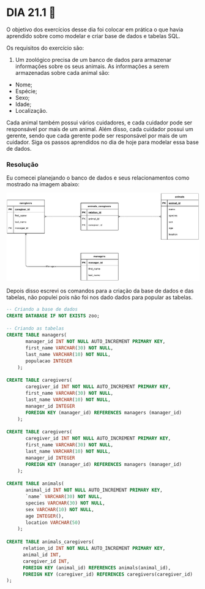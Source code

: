 # DIA 21.1 :rocket:

O objetivo dos exercícios desse dia foi colocar em prática o que havia aprendido sobre como modelar e criar base de dados e tabelas SQL.

Os requisitos do exercício são:

1. Um zoológico precisa de um banco de dados para armazenar informações sobre os seus animais. As informações a serem armazenadas sobre cada animal são:

  * Nome;
  * Espécie;
  * Sexo;
  * Idade;
  * Localização.

Cada animal também possui vários cuidadores, e cada cuidador pode ser responsável por mais de um animal. Além disso, cada cuidador possui um gerente, sendo que cada gerente pode ser responsável por mais de um cuidador.
Siga os passos aprendidos no dia de hoje para modelar essa base de dados.

### Resolução

Eu comecei planejando o banco de dados e seus relacionamentos como mostrado na imagem abaixo:

![diagrama criado para representar a base de dados](./modelling.jpg)

Depois disso escrevi os comandos para a criação da base de dados e das tabelas, não populei pois não foi nos dado dados para popular as tabelas.

```sql
-- Criando a base de dados
CREATE DATABASE IF NOT EXISTS zoo;

-- Criando as tabelas
CREATE TABLE managers(
       manager_id INT NOT NULL AUTO_INCREMENT PRIMARY KEY,
       first_name VARCHAR(30) NOT NULL,
       last_name VARCHAR(10) NOT NULL,
       populacao INTEGER
    );

CREATE TABLE caregivers(
       caregiver_id INT NOT NULL AUTO_INCREMENT PRIMARY KEY,
       first_name VARCHAR(30) NOT NULL,
       last_name VARCHAR(10) NOT NULL,
       manager_id INTEGER
       FOREIGN KEY (manager_id) REFERENCES managers (manager_id)
    );

CREATE TABLE caregivers(
       caregiver_id INT NOT NULL AUTO_INCREMENT PRIMARY KEY,
       first_name VARCHAR(30) NOT NULL,
       last_name VARCHAR(10) NOT NULL,
       manager_id INTEGER
       FOREIGN KEY (manager_id) REFERENCES managers (manager_id)
    );

CREATE TABLE animals(
       animal_id INT NOT NULL AUTO_INCREMENT PRIMARY KEY,
       `name` VARCHAR(30) NOT NULL,
       species VARCHAR(30) NOT NULL,
       sex VARCHAR(10) NOT NULL,
       age INTEGER(),
       location VARCHAR(50)
    );

CREATE TABLE animals_caregivers(
      relation_id INT NOT NULL AUTO_INCREMENT PRIMARY KEY,
      animal_id INT,
      caregiver_id INT,
      FOREIGN KEY (animal_id) REFERENCES animals(animal_id),
      FOREIGN KEY (caregiver_id) REFERENCES caregivers(caregiver_id)
);

```